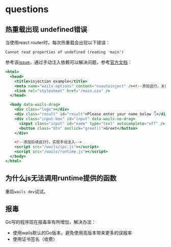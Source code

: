 # questions

## 热重载出现 undefined错误

当使用react router时，每次热重载会出现以下错误：

```
Cannot read properties of undefined (reading 'main')
```

参考该[issue](https://github.com/wailsapp/wails/issues/2262)，通过手动注入依赖可以解决问题，参考[官方文档](https://wails.io/docs/guides/frontend/#script-injection)：

```jsx
<html>
  <head>
    <title>injection example</title>
    <meta name="wails-options" content="noautoinject" /><!--添加这行，关闭自动注入-->
    <link rel="stylesheet" href="/main.css" />
  </head>

  <body data-wails-drag>
    <div class="logo"></div>
    <div class="result" id="result">Please enter your name below 👇</div>
    <div class="input-box" id="input" data-wails-no-drag>
      <input class="input" id="name" type="text" autocomplete="off" />
      <button class="btn" onclick="greet()">Greet</button>
    </div>

	<!--添加后续这2行，实现手动注入-->
    <script src="/wails/ipc.js"></script>
    <script src="/wails/runtime.js"></script>
  </body>
</html>
```

## 为什么js无法调用runtime提供的函数

重启`wails dev`试试。

## 报毒

Go写的程序现在报毒率有所增加，解决办法：

- 使用wails默认的Go版本，避免使用高版本带来更多的误报率
- 使用证书签名（收费）